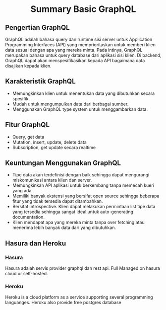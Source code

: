 <center>

# Summary Basic GraphQL

</center>

## Pengertian GraphQL

GraphQL adalah bahasa query dan runtime sisi server untuk Application Programming Interfaces (API) yang memprioritaskan untuk memberi klien data sesuai dengan apa yang mereka minta. Pada intinya,  GraphQL merupakan bahasa untuk query database dari aplikasi sisi klien. Di backend, GraphQL dapat akan menspesifikasikan kepada API bagaimana data disajikan kepada klien.

## Karakteristik GraphQL

* Memungkinkan klien untuk menentukan data yang dibutuhkan secara spesifik.
* Mudah untuk mengumpulkan data dari berbagai sumber.
* Menggunakan GraphQL type system untuk menggambarkan data.

## Fitur GraphQL

* Query, get data 
* Mutation, insert, update, delete data
* Subscription, get update secara realtime

## Keuntungan Menggunakan GraphQL

* Tipe data akan terdefinisi dengan baik sehingga dapat mengurangi miskomunikasi antara klien dan server.
* Memungkinkan API aplikasi untuk berkembang tanpa memecah kueri yang ada.
* Memiliki banyak ekstensi yang bersifat open source sehingga beberapa fitur yang tidak tersedia dapat ditambahkan.
* Bersifat introspective. Klien dapat melakukan permintaan list tipe data yang tersedia sehingga sangat ideal untuk auto-generating documentation.
* Klien mendapat apa yang mereka minta tanpa over fetching atau menerima lebih banyak data dari yang dibutuhkan.

## Hasura dan Heroku

### Hasura

Hasura adalah servis provider graphql dan rest api. 
Full Managed on hasura cloud or self-hosted.

### Heroku

Heroku is a cloud platform as a service supporting several programming languanges.
Heroku also provide free postgres database